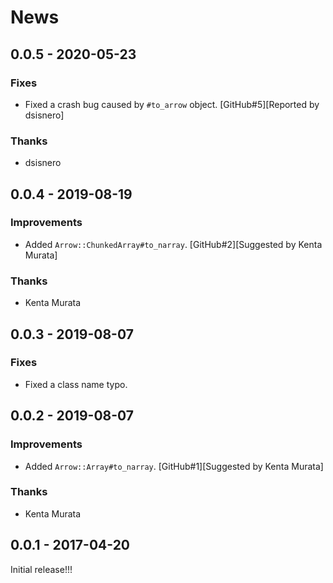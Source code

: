# News

## 0.0.5 - 2020-05-23

### Fixes

  * Fixed a crash bug caused by `#to_arrow` object.
    [GitHub#5][Reported by dsisnero]

### Thanks

  * dsisnero

## 0.0.4 - 2019-08-19

### Improvements

  * Added `Arrow::ChunkedArray#to_narray`.
    [GitHub#2][Suggested by Kenta Murata]

### Thanks

  * Kenta Murata

## 0.0.3 - 2019-08-07

### Fixes

  * Fixed a class name typo.

## 0.0.2 - 2019-08-07

### Improvements

  * Added `Arrow::Array#to_narray`.
    [GitHub#1][Suggested by Kenta Murata]

### Thanks

  * Kenta Murata

## 0.0.1 - 2017-04-20

Initial release!!!
